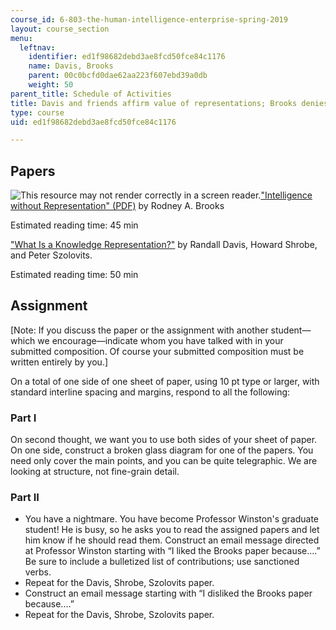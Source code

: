 ```yaml
---
course_id: 6-803-the-human-intelligence-enterprise-spring-2019
layout: course_section
menu:
  leftnav:
    identifier: ed1f98682debd3ae8fcd50fce84c1176
    name: Davis, Brooks
    parent: 00c0bcfd0dae62aa223f607ebd39a0db
    weight: 50
parent_title: Schedule of Activities
title: Davis and friends affirm value of representations; Brooks denies value of representations
type: course
uid: ed1f98682debd3ae8fcd50fce84c1176

---
```


Papers
------

![This resource may not render correctly in a screen reader.](/images/inacessible.gif)["Intelligence without Representation" (PDF)](https://people.csail.mit.edu/brooks/papers/representation.pdf) by Rodney A. Brooks

Estimated reading time: 45 min

["What Is a Knowledge Representation?"](https://groups.csail.mit.edu/medg/ftp/psz/k-rep.html) by Randall Davis, Howard Shrobe, and Peter Szolovits.

Estimated reading time: 50 min

Assignment
----------

\[Note: If you discuss the paper or the assignment with another student—which we encourage—indicate whom you have talked with in your submitted composition. Of course your submitted composition must be written entirely by you.\]

On a total of one side of one sheet of paper, using 10 pt type or larger, with standard interline spacing and margins, respond to all the following:

### Part I

On second thought, we want you to use both sides of your sheet of paper. On one side, construct a broken glass diagram for one of the papers. You need only cover the main points, and you can be quite telegraphic. We are looking at structure, not fine-grain detail.

### Part II

*   You have a nightmare. You have become Professor Winston's graduate student! He is busy, so he asks you to read the assigned papers and let him know if he should read them. Construct an email message directed at Professor Winston starting with “I liked the Brooks paper because....” Be sure to include a bulletized list of contributions; use sanctioned verbs.
*   Repeat for the Davis, Shrobe, Szolovits paper.
*   Construct an email message starting with “I disliked the Brooks paper because....”
*   Repeat for the Davis, Shrobe, Szolovits paper.